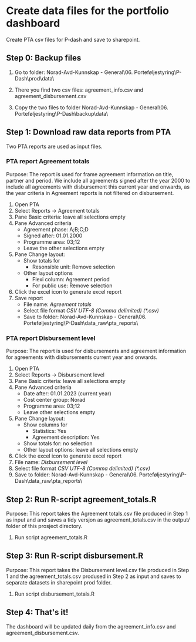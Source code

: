 # Create data files for the portfolio dashboard

Create PTA csv files for P-dash and save to sharepoint.

## Step 0: Backup files

1.  Go to folder: Norad-Avd-Kunnskap - General\\06. Porteføljestyring\\P-Dash\\prod\\data\\

2.  There you find two csv files: agreement_info.csv and agreement_disbursement.csv

3.  Copy the two files to folder Norad-Avd-Kunnskap - General\\06. Porteføljestyring\\P-Dash\\backup\\data\\

## Step 1: Download raw data reports from PTA

Two PTA reports are used as input files.

### PTA report Agreement totals

Purpose: The report is used for frame agreement information on title, partner and period. We include all agreements signed after the year 2000 to include all agreements with disbursement this current year and onwards, as the year criteria in Agreement reports is not filtered on disbursement.

1.  Open PTA
2.  Select Reports -\> Agreement totals
3.  Pane Basic criteria: leave all selections empty
4.  Pane Advanced criteria
    -   Agreement phase: A;B;C;D
    -   Signed after: 01.01.2000
    -   Programme area: 03;12
    -   Leave the other selections empty
5.  Pane Change layout:
    -   Show totals for
        -   Resonsible unit: Remove selection
    -   Other layout options
        -   Flexi column: Agreement period
        -   For public use: Remove selection
6.  Click the excel icon to generate excel report
7.  Save report
    -   File name: *Agreement totals*
    -   Select file format *CSV UTF-8 (Comma delimited) (\*.csv)*
    -   Save to folder: Norad-Avd-Kunnskap - General\\06. Porteføljestyring\\P-Dash\\data_raw\\pta_reports\\

### PTA report Disbursement level

Purpose: The report is used for disbursements and agreement information for agreements with disbursements current year and onwards.

1.  Open PTA
2.  Select Reports -\> Disbursement level
3.  Pane Basic criteria: leave all selections empty
4.  Pane Advanced criteria
    -   Date after: 01.01.2023 (current year)
    -   Cost center group: Norad
    -   Programme area: 03;12
    -   Leave other selections empty
5.  Pane Change layout:
    -   Show columns for
        -   Statistics: Yes
        -   Agreement description: Yes
    -   Show totals for: no selection
    -   Other layout options: leave all selections empty
6.  Click the excel icon to generate excel report
7.  File name: *Disbursement level*
8.  Select file format *CSV UTF-8 (Comma delimited) (\*.csv)*
9.  Save to folder: Norad-Avd-Kunnskap - General\\06. Porteføljestyring\\P-Dash\\data_raw\\pta_reports\\

## Step 2: Run R-script agreement_totals.R

Purpose: This report takes the Agreement totals.csv file produced in Step 1 as input and and saves a tidy versjon as agreement_totals.csv in the output/ folder of this prosject directory.

1.  Run script agreement_totals.R

## Step 3: Run R-script disbursement.R

Purpose: This report takes the Disbursement level.csv file produced in Step 1 and the agreement_totals.csv prodused in Step 2 as input and saves to separate datasets in sharepoint prod folder.

1.  Run script disbursement_totals.R

## Step 4: That's it!

The dashboard will be updated daily from the agreement_info.csv and agreement_disbursement.csv.
